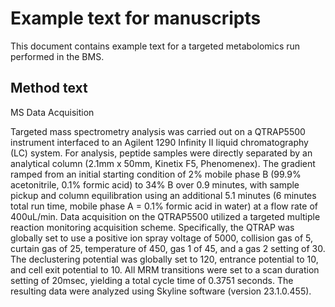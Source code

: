 # Example text for manuscripts <!-- omit in toc -->

This document contains example text for a targeted metabolomics run performed in the BMS. 

## Method text

MS Data Acquisition

Targeted mass spectrometry analysis was carried out on a QTRAP5500 instrument interfaced to an Agilent 1290 Infinity II liquid chromatography (LC) system. For analysis, peptide samples were directly separated by an analytical column (2.1mm x 50mm, Kinetix F5, Phenomenex). The gradient ramped from an initial starting condition of 2% mobile phase B (99.9% acetonitrile, 0.1% formic acid) to 34% B over 0.9 minutes, with sample pickup and column equilibration using an additional 5.1 minutes (6 minutes total run time, mobile phase A = 0.1% formic acid in water) at a flow rate of 400uL/min. Data acquisition on the QTRAP5500 utilized a targeted multiple reaction monitoring acquisition scheme. Specifically, the QTRAP was globally set to use a positive ion spray voltage of 5000, collision gas of 5, curtain gas of 25, temperature of 450, gas 1 of 45, and a gas 2 setting of 30. The declustering potential was globally set to 120, entrance potential to 10, and cell exit potential to 10. All MRM transitions were set to a scan duration setting of 20msec, yielding a total cycle time of 0.3751 seconds. The resulting data were analyzed using Skyline software (version 23.1.0.455).

